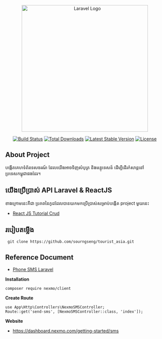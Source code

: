 <p align="center"><a href="https://laravel.com" target="_blank"><img src="https://raw.githubusercontent.com/laravel/art/master/logo-lockup/5%20SVG/2%20CMYK/1%20Full%20Color/laravel-logolockup-cmyk-red.svg" width="400" alt="Laravel Logo"></a></p>

<p align="center">
<a href="https://github.com/laravel/framework/actions"><img src="https://github.com/laravel/framework/workflows/tests/badge.svg" alt="Build Status"></a>
<a href="https://packagist.org/packages/laravel/framework"><img src="https://img.shields.io/packagist/dt/laravel/framework" alt="Total Downloads"></a>
<a href="https://packagist.org/packages/laravel/framework"><img src="https://img.shields.io/packagist/v/laravel/framework" alt="Latest Stable Version"></a>
<a href="https://packagist.org/packages/laravel/framework"><img src="https://img.shields.io/packagist/l/laravel/framework" alt="License"></a>
</p>

## About Project

បង្កើតគេហទំព័រទេសចរណ៍ ដែលយើងអាចទិញសំបុត្រ និងមគ្គុទេសន៍ ដើម្បីដើរកំសាន្តនៅប្រទេសកម្ពុជាផងដែរ។

## យើងប្រើប្រាស់ API Laravel & ReactJS

ខាងក្រោមនេះគឺជា ប្រភពនៃកូដដែលបានយកមកប្រើប្រាស់សម្រាប់បង្កើត project មួយនេះ

-   [React JS Tutorial Crud](https://techvblogs.com/blog/build-crud-app-with-laravel-9-and-reactjs)

## របៀបតម្លើង

```
 git clone https://github.com/sourngseng/tourist_asia.git
```

## Reference Document

-   [Phone SMS Laravel](https://www.tutsmake.com/laravel-8-send-sms-to-mobile-with-nexmo-example/)

**Installation**

```
composer require nexmo/client
```

**Create Route**

```
use App\Http\Controllers\NexmoSMSController;
Route::get('send-sms', [NexmoSMSController::class, 'index']);
```

**Website**

-   https://dashboard.nexmo.com/getting-started/sms
